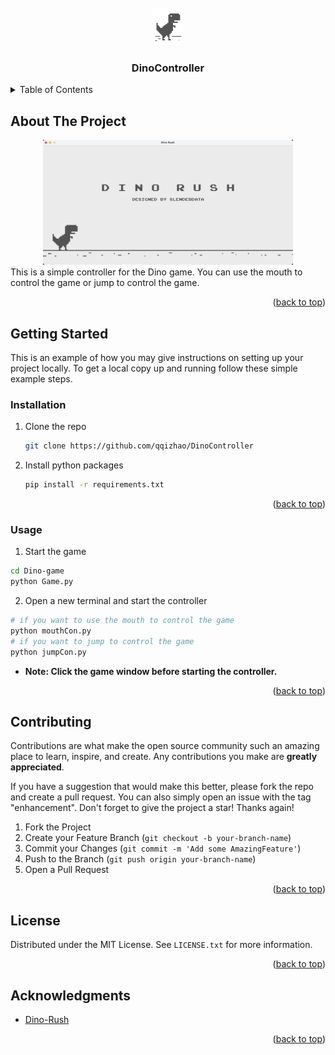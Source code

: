 <!-- PROJECT LOGO -->
<br />
<div align="center">
  <img src="data/logo.png" alt="logo" width="50" height="60">

<h3 align="center">DinoController</h3>

</div>


<!-- TABLE OF CONTENTS -->
<details>
  <summary>Table of Contents</summary>
  <ol>
    <li>
      <a href="#about-the-project">About The Project</a>
    </li>
    <li>
      <a href="#getting-started">Getting Started</a>
      <ul>
        <li><a href="#installation">Installation</a></li>
        <li><a href="#usage">Usage</a></li>
      </ul>
    </li>
    <li><a href="#contributing">Contributing</a></li>
    <li><a href="#license">License</a></li>
    <li><a href="#acknowledgments">Acknowledgments</a></li>
  </ol>
</details>



<!-- ABOUT THE PROJECT -->
## About The Project
<div align="center">
<img src="data/demo1.png" alt="demo1" width="400" height="200">
</div>
This is a simple controller for the Dino game. You can use the mouth to control the game or jump to control the game.

<p align="right">(<a href="#readme-top">back to top</a>)</p>


## Getting Started

This is an example of how you may give instructions on setting up your project locally.
To get a local copy up and running follow these simple example steps.


### Installation

1. Clone the repo
   ```sh
   git clone https://github.com/qqizhao/DinoController
   ```
2. Install python packages
   ```sh
   pip install -r requirements.txt
   ```
<p align="right">(<a href="#readme-top">back to top</a>)</p>

### Usage

1. Start the game
```sh
cd Dino-game  
python Game.py
```
2. Open a new terminal and start the controller
```sh
# if you want to use the mouth to control the game
python mouthCon.py  
# if you want to jump to control the game
python jumpCon.py
```
- **Note: Click the game window before starting the controller.**

<p align="right">(<a href="#readme-top">back to top</a>)</p>



<!-- CONTRIBUTING -->
## Contributing

Contributions are what make the open source community such an amazing place to learn, inspire, and create. Any contributions you make are **greatly appreciated**.

If you have a suggestion that would make this better, please fork the repo and create a pull request. You can also simply open an issue with the tag "enhancement".
Don't forget to give the project a star! Thanks again!

1. Fork the Project
2. Create your Feature Branch (`git checkout -b your-branch-name`)
3. Commit your Changes (`git commit -m 'Add some AmazingFeature'`)
4. Push to the Branch (`git push origin your-branch-name`)
5. Open a Pull Request

<p align="right">(<a href="#readme-top">back to top</a>)</p>


<!-- LICENSE -->
## License

Distributed under the MIT License. See `LICENSE.txt` for more information.

<p align="right">(<a href="#readme-top">back to top</a>)</p>



<!-- ACKNOWLEDGMENTS -->
## Acknowledgments

* [Dino-Rush](https://github.com/SlenderData/Dino-Rush)


<p align="right">(<a href="#readme-top">back to top</a>)</p>